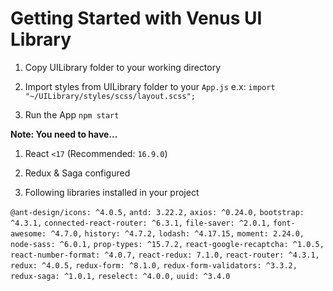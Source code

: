 # Getting Started with Venus UI Library

1) Copy UILibrary folder to your working directory

2) Import styles from UILibrary folder to your `App.js` e.x: `import "~/UILibrary/styles/scss/layout.scss";`

3) Run the App `npm start`

**Note: You need to have...**

1) React `<17` (Recommended: `16.9.0`)

2) Redux & Saga configured

3) Following libraries installed in your project

`@ant-design/icons: ^4.0.5,`
`antd: 3.22.2,`
`axios: ^0.24.0,`
`bootstrap: ^4.3.1,`
`connected-react-router: ^6.3.1,`
`file-saver: ^2.0.1,`
`font-awesome: ^4.7.0,`
`history: ^4.7.2,`
`lodash: ^4.17.15,`
`moment: 2.24.0,`
`node-sass: ^6.0.1,`
`prop-types: ^15.7.2,`
`react-google-recaptcha: ^1.0.5,`
`react-number-format: ^4.0.7,`
`react-redux: 7.1.0,`
`react-router: ^4.3.1,`
`redux: ^4.0.5,`
`redux-form: ^8.1.0,`
`redux-form-validators: ^3.3.2,`
`redux-saga: ^1.0.1,`
`reselect: ^4.0.0,`
`uuid: ^3.4.0`

<!-- This project was bootstrapped with [Create React App](https://github.com/facebook/create-react-app).

## Available Scripts

In the project directory, you can run:

### `npm start`

Runs the app in the development mode.\
Open [http://localhost:3000](http://localhost:3000) to view it in the browser.

The page will reload if you make edits.\
You will also see any lint errors in the console.

### `npm test`

Launches the test runner in the interactive watch mode.\
See the section about [running tests](https://facebook.github.io/create-react-app/docs/running-tests) for more information.

### `npm run build`

Builds the app for production to the `build` folder.\
It correctly bundles React in production mode and optimizes the build for the best performance.

The build is minified and the filenames include the hashes.\
Your app is ready to be deployed!

See the section about [deployment](https://facebook.github.io/create-react-app/docs/deployment) for more information.

### `npm run eject`

**Note: this is a one-way operation. Once you `eject`, you can’t go back!**

If you aren’t satisfied with the build tool and configuration choices, you can `eject` at any time. This command will remove the single build dependency from your project.

Instead, it will copy all the configuration files and the transitive dependencies (webpack, Babel, ESLint, etc) right into your project so you have full control over them. All of the commands except `eject` will still work, but they will point to the copied scripts so you can tweak them. At this point you’re on your own.

You don’t have to ever use `eject`. The curated feature set is suitable for small and middle deployments, and you shouldn’t feel obligated to use this feature. However we understand that this tool wouldn’t be useful if you couldn’t customize it when you are ready for it.

## Learn More

You can learn more in the [Create React App documentation](https://facebook.github.io/create-react-app/docs/getting-started).

To learn React, check out the [React documentation](https://reactjs.org/).

### Code Splitting

This section has moved here: [https://facebook.github.io/create-react-app/docs/code-splitting](https://facebook.github.io/create-react-app/docs/code-splitting)

### Analyzing the Bundle Size

This section has moved here: [https://facebook.github.io/create-react-app/docs/analyzing-the-bundle-size](https://facebook.github.io/create-react-app/docs/analyzing-the-bundle-size)

### Making a Progressive Web App

This section has moved here: [https://facebook.github.io/create-react-app/docs/making-a-progressive-web-app](https://facebook.github.io/create-react-app/docs/making-a-progressive-web-app)

### Advanced Configuration

This section has moved here: [https://facebook.github.io/create-react-app/docs/advanced-configuration](https://facebook.github.io/create-react-app/docs/advanced-configuration)

### Deployment

This section has moved here: [https://facebook.github.io/create-react-app/docs/deployment](https://facebook.github.io/create-react-app/docs/deployment)

### `npm run build` fails to minify

This section has moved here: [https://facebook.github.io/create-react-app/docs/troubleshooting#npm-run-build-fails-to-minify](https://facebook.github.io/create-react-app/docs/troubleshooting#npm-run-build-fails-to-minify) -->
